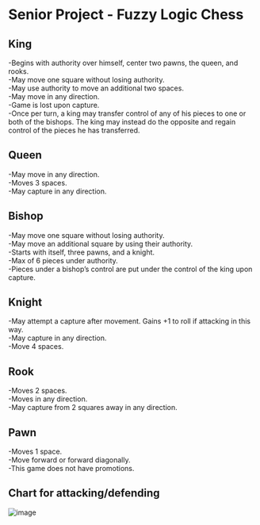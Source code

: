 # Senior Project - Fuzzy Logic Chess

## King
-Begins with authority over himself, center two pawns, the queen, and rooks. <br />
-May move one square without losing authority. <br />
-May use authority to move an additional two spaces. <br />
-May move in any direction. <br />
-Game is lost upon capture. <br />
-Once per turn, a king may transfer control of any of his pieces to one or both of the bishops. The king may instead do the opposite and regain control of the pieces he has transferred. <br />
## Queen
-May move in any direction. <br />
-Moves 3 spaces. <br />
-May capture in any direction. <br />
## Bishop
-May move one square without losing authority. <br />
-May move an additional square by using their authority. <br />
-Starts with itself, three pawns, and a knight. <br />
-Max of 6 pieces under authority. <br />
-Pieces under a bishop’s control are put under the control of the king upon capture. <br />
## Knight
-May attempt a capture after movement. Gains +1 to roll if attacking in this way. <br />
-May capture in any direction. <br />
-Move 4 spaces. <br />
## Rook
-Moves 2 spaces. <br />
-Moves in any direction. <br />
-May capture from 2 squares away in any direction. <br />
## Pawn
-Moves 1 space. <br />
-Move forward or forward diagonally. <br />
-This game does not have promotions. <br />

## Chart for attacking/defending
![image](https://user-images.githubusercontent.com/13397606/132258857-52bf6c8e-a600-4381-9b85-af6a2f081c61.png)
